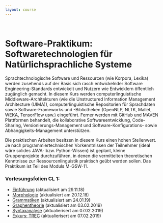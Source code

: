 ```yaml
---
layout: course
---
```


<br>

# Software-Praktikum: Softwaretechnologien für Natürlichsprachliche Systeme

Sprachtechnologische Software und Ressourcen (wie Korpora, Lexika) werden zusehends auf der Basis sich rasch entwickelnder Software Engineering-Standards entwickelt und Nutzern wie Entwicklern öffentlich zugänglich gemacht. In diesem Kurs werden computerlinguistische Middleware-Architekturen (wie die Unstructured Information Management Architecture (UIMA)), computerlinguistische Repositorien für Sprachdaten sowie Software-Frameworks und -Bibliotheken (OpenNLP, NLTK, Mallet, WEKA, TensorFlow usw.) eingeführt. Ferner werden mit GitHub und MAVEN Plattformen behandelt, die kollaborative Softwareentwicklung, Code-Sharing, Versionierungs-Management und Software-Konfigurations- sowie Abhängigkeits-Management unterstützen.

Die praktischen Arbeiten besitzen in diesem Kurs einen hohen Stellenwert. Je nach programmiertechnischen Vorkenntnissen der Teilnehmer (ideal wäre solides JAVA- bzw. Python-Wissen) ist geplant, kleine Gruppenprojekte durchzuführen, in denen die vermittelten theoretischen Kenntnisse zur Ressourcenlinguistik praktisch geübt werden sollen. Das Praktikum ist Teil des Moduls M-GSW-11.

### Vorlesungsfolien CL 1:
* [Einführung](/downloads/teaching/ws201819/cl1/vl/cl1_vl_ws18_part1_06.pdf) (aktualisiert am 29.11.18)
* [Morphologie](/downloads/teaching/ws201819/cl1/vl/cl1_vl_ws18_part2_04.pdf) (aktualisiert am 20.12.18)
* [Grammatiken](/downloads/teaching/ws201819/cl1/vl/cl1_vl_ws18_part3_03.pdf) (aktualisiert am 24.01.19)
* [Graphentheorie](/downloads/teaching/ws201819/cl1/vl/cl1_vl_ws18_part4_graphentheorie_01.pdf) (aktualisiert am 03.02.2019)
* [Syntaxanalyse](/downloads/teaching/ws201819/cl1/vl/cl1_vl_ws18_part5_syntaxanalyse_02.pdf) (aktualierisert am 07.02.2019)
* [Exkurs: TREC](/downloads/teaching/ws201819/cl1/vl/cl1_vl_ws18_part6_TREC.pdf) (aktualierisert am 07.02.2019)

